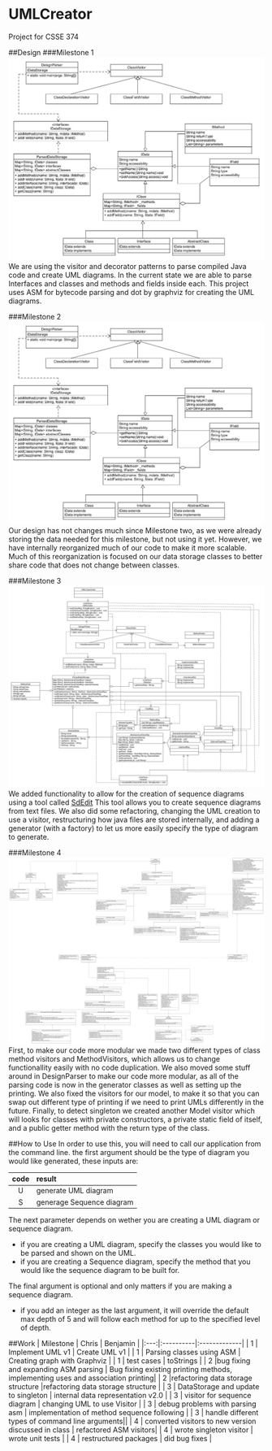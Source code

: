 # UMLCreator
Project for CSSE 374

##Design
###Milestone 1
![Our UML Design!](./MS1_Turnin/ProjectUML_actual.png)
We are using the visitor and decorator patterns to parse compiled Java code and create UML diagrams.  In the current state we are able to parse Interfaces and classes and methods and fields inside each.
This project uses ASM for bytecode parsing and dot by graphviz for creating the UML diagrams.

###Milestone 2
![Milestone 2 updates](./MS2_Turnin/ProjectUML_actual.png)
Our design has not changes much since Milestone two, as we were already storing the data needed for this milestone, but not using it yet. However, we have internally reorganized much of our code to make it more scalable. Much of this reorganization is focused on our data storage classes to better share code that does not change between classes. 

###Milestone 3
![Milestone 3 updates](./MS3_Turnin/UMLClass_MS3.jpg)
We added functionality to allow for the creation of sequence diagrams using a tool called [SdEdit](http://sdedit.sourceforge.net/) This tool allows you to create sequence diagrams from text files.  We also did some refactoring, changing the UML creation to use a visitor, restructuring how java files are stored internally, and adding a generator (with a factory) to let us more easily specify the type of diagram to generate.

###Milestone 4
![Milestone 4 updates](./MS4_Turnin/MS4_turnin/UMLClass_MS4.png)
First, to make our code more modular we made two different types of class method visitors and MethodVisitors, which allows us to change functionallity easily with no code duplication. We also moved some stuff around in DesignParser to make our code more modular, as all of the parsing code is now in the generator classes as well as setting up the printing.
We also fixed the visitors for our model, to make it so that you can swap out different type of printing if we need to print UMLs differently in the future.
Finally, to detect singleton we created another Model visitor which will looks for classes with private constructors, a private static field of itself, and a public getter method with the return type of the class. 

##How to Use
In order to use this, you will need to call our application from the command line.
the first argument should be the type of diagram you would like generated, these inputs are:

| code | result |
|:---:|:---|
| U | generate UML diagram |
| S | generage Sequence diagram |

The next parameter depends on wether you are creating a UML diagram or sequence diagram.
* if you are creating a UML diagram, specify the classes you would like to be parsed and shown on the UML.
* if you are creating a Sequence diagram, specify the method that you would like the sequence diagram to be built for.

The final argument is optional and only matters if you are making a sequence diagram.  
* if you add an integer as the last argument, it will override the default max depth of 5 and will follow each method for up to the specified level of depth.

##Work
| Milestone | Chris  |      Benjamin  |
|:---:|:----------|:-------------|
| 1 | Implement UML v1 |  Create UML v1 | 
| 1 | Parsing classes using ASM | Creating graph with Graphviz |
| 1 | test cases | toStrings |
| 2 |bug fixing and expanding ASM parsing | Bug fixing existing printing methods, implementing uses and association printing|
| 2 |refactoring data storage structure |refactoring data storage structure |
| 3 | DataStorage and update to singleton | internal data representation v2.0 |
| 3 | visitor for sequence diagram | changing UML to use Visitor |
| 3 | debug problems with parsing asm | implementation of method sequence following |
| 3 | handle different types of command line arguments||
| 4 | converted visitors to new version discussed in class | refactored ASM visitors|
| 4 | wrote singleton visitor | wrote unit tests |
| 4 | restructured packages | did bug fixes | 

